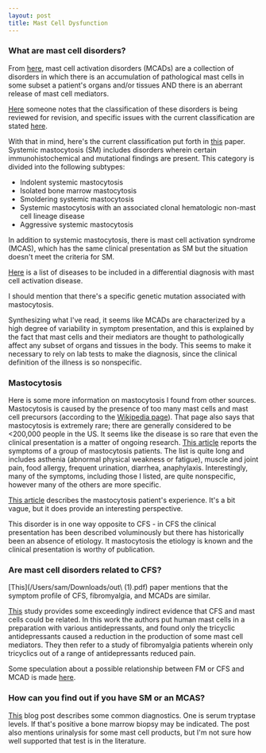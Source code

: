 ```yaml
---
layout: post
title: Mast Cell Dysfunction 
---
```


### What are  mast cell disorders?
From [here](http://www.ncbi.nlm.nih.gov/pmc/articles/PMC3069946/), mast cell activation disorders (MCADs) are a collection of disorders in which there is an accumulation of pathological mast cells in some subset a patient's organs and/or tissues AND there is an aberrant release of mast cell mediators. 

[Here](https://en.wikipedia.org/wiki/Mastocytosis#cite_note-2) someone notes that the classification of these disorders is being reviewed for revision, and specific issues with the current classification are stated [here](http://www.mastocytosis.ca/MSC%20Patient%20Experience.pdf).

With that in mind, here's the current classification put forth in [this](https://en.wikipedia.org/wiki/Mastocytosis#cite_note-2) paper. Systemic mastocytosis (SM) includes disorders wherein certain immunohistochemical and mutational findings are present. This category is divided into the following subtypes:

* Indolent systemic mastocytosis
* Isolated bone marrow mastocytosis
* Smoldering systemic mastocytosis
* Systemic mastocytosis with an associated clonal hematologic non-mast cell lineage disease
* Aggressive systemic mastocytosis

In addition to systemic mastocytosis, there is mast cell activation syndrome (MCAS), which has the same clinical presentation as SM but the situation doesn't meet the criteria for SM.

[Here](http://www.ncbi.nlm.nih.gov/pmc/articles/PMC3069946/table/T4/) is a list of  diseases to be included in a differential diagnosis with mast cell activation disease.

I should mention that there's a specific genetic mutation associated with mastocytosis.

Synthesizing what I've read, it seems like MCADs are characterized by a high degree of variability in symptom presentation, and this is explained by the fact that mast cells and their mediators are thought to pathologically affect any subset of organs and tissues in the body. This seems to make it necessary to rely on lab tests to make the diagnosis, since the clinical definition of the illness is so nonspecific.

### Mastocytosis
Here is some more information on mastocytosis I found from other sources. Mastocytosis is caused by the presence of too many mast cells and mast cell precursors (according to the [Wikipedia page](https://en.wikipedia.org/wiki/Mastocytosis#cite_note-2)). That page also says that mastocytosis is extremely rare; there are generally considered to be <200,000 people in the US. It seems like the disease is so rare that even the clinical presentation is a matter of ongoing research. [This article](https://www.ncbi.nlm.nih.gov/pmc/articles/PMC2386235/) reports the symptoms of a group of mastocytosis patients. The list is quite long and includes asthenia (abnormal physical weakness or fatigue), muscle and joint pain, food allergy, frequent urination, diarrhea, anaphylaxis. Interestingly, many of the symptoms, including those I listed, are quite nonspecific, however many of the others are more specific.

[This article](http://www.mastocytosis.ca/MSC%20Patient%20Experience.pdf) describes the mastocytosis patient's experience. It's a bit vague, but it does provide an interesting perspective.

This disorder is in one way opposite to CFS - in CFS the clinical presentation has been described voluminously but there has historically been an absence of etiology. It mastocytosis the etiology is known and the clinical presentation is worthy of publication. 

### Are mast cell disorders related to CFS?

[This](/Users/sam/Downloads/out\ \(1\).pdf) paper mentions that the symptom profile of CFS, fibromyalgia, and MCADs are similar.

[This](http://www.ncbi.nlm.nih.gov/pmc/articles/PMC3498825/) study provides some exceedingly indirect evidence that CFS and mast cells could be related. In this work the authors put human mast cells in a preparation with various antidepressants, and found only the tricyclic antidepressants caused a reduction in the production of some mast cell mediators. They then refer to a study of fibromyalgia patients wherein only tricyclics out of a range of antidepressants reduced pain. 

Some speculation about a possible relationship between FM or CFS and MCAD is made [here](http://www.cortjohnson.org/blog/2015/03/17/fibromyalgia-histamine-intolerance-connection/).

### How can you find out if you have SM or an MCAS?
[This](http://www.cortjohnson.org/forums/threads/differentiating-mast-cell-activation-syndrome-mcas-from-pots.2388/) blog post describes some common diagnostics. One is serum tryptase levels. If that's positive a bone marrow biopsy may be indicated. The post also mentions urinalysis for some mast cell products, but I'm not sure how well supported that test is in the literature.
